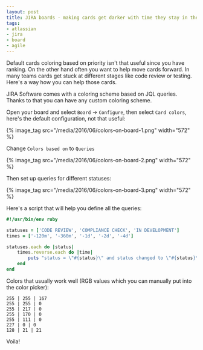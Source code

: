 ```yaml
---
layout: post
title: JIRA boards - making cards get darker with time they stay in the same status
tags:
- atlassian
- jira
- board
- agile
---
```

Default cards coloring based on priority isn't that useful since you have ranking. On the other hand often you want to help move cards forward. In many teams cards get stuck at different stages like code review or testing. Here's a way how you can help those cards.

JIRA Software comes with a coloring scheme based on JQL queries. Thanks to that you can have any custom coloring scheme.

Open your board and select `Board` &rarr; `Configure`, then select `Card colors`, here's the default configuration, not that useful:

{% image_tag src="/media/2016/06/colors-on-board-1.png" width="572" %}

Change `Colors based on` to `Queries`

{% image_tag src="/media/2016/06/colors-on-board-2.png" width="572" %}

Then set up queries for different statuses:

{% image_tag src="/media/2016/06/colors-on-board-3.png" width="572" %}

Here's a script that will help you define all the queries:

```ruby
#!/usr/bin/env ruby

statuses = ['CODE REVIEW', 'COMPLIANCE CHECK', 'IN DEVELOPMENT']
times = ['-120m', '-360m', '-1d', '-2d', '-4d']

statuses.each do |status|
	times.reverse.each do |time|
		puts "status = \"#{status}\" and status changed to \"#{status}\" after #{time}"
	end
end
```

Colors that usually work well (RGB values which you can manually put into the color picker):

```
255 | 255 | 167	
255 | 255 | 0	
255 | 217 | 0	
255 | 170 | 0	
255 | 111 | 0	
227 | 0 | 0	
128 | 21 | 21	
```

Voila!